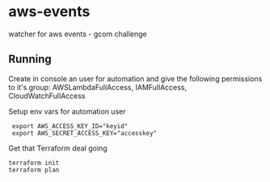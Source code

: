 # aws-events
watcher for aws events - gcom challenge

## Running

Create in console an user for automation and give the following permissions to it's group: AWSLambdaFullAccess, IAMFullAccess, CloudWatchFullAccess

Setup env vars for automation user

```
 export AWS_ACCESS_KEY_ID="keyid"
 export AWS_SECRET_ACCESS_KEY="accesskey"
```

Get that Terraform deal going

```
terraform init
terraform plan
```
